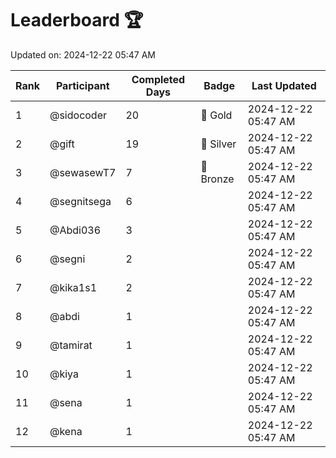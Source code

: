 # Leaderboard 🏆

Updated on: 2024-12-22 05:47 AM

| Rank | Participant       | Completed Days | Badge      | Last Updated         |
|------|-------------------|----------------|------------|----------------------|
| 1    | @sidocoder        | 20             | 🏅 Gold     | 2024-12-22 05:47 AM |
| 2    | @gift             | 19             | 🥈 Silver   | 2024-12-22 05:47 AM |
| 3    | @sewasewT7        | 7              | 🥉 Bronze   | 2024-12-22 05:47 AM |
| 4    | @segnitsega       | 6              |            | 2024-12-22 05:47 AM |
| 5    | @Abdi036          | 3              |            | 2024-12-22 05:47 AM |
| 6    | @segni            | 2              |            | 2024-12-22 05:47 AM |
| 7    | @kika1s1          | 2              |            | 2024-12-22 05:47 AM |
| 8    | @abdi             | 1              |            | 2024-12-22 05:47 AM |
| 9    | @tamirat          | 1              |            | 2024-12-22 05:47 AM |
| 10   | @kiya             | 1              |            | 2024-12-22 05:47 AM |
| 11   | @sena             | 1              |            | 2024-12-22 05:47 AM |
| 12   | @kena             | 1              |            | 2024-12-22 05:47 AM |
